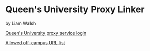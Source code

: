 # Queen's University Proxy Linker

by Liam Walsh

[Queen's University proxy service login](https://login.proxy.queensu.ca/public/proxystart.html)

[Allowed off-campus URL list](https://login.proxy.queensu.ca/public/menu-queens.html)